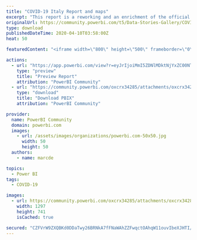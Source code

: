 ```yaml
---
title: "COVID-19 Italy Report and maps"
excerpt: "This report is a reworking and an enrichment of the official italian dashbord at this URL"
originalUrl: https://community.powerbi.com/t5/Data-Stories-Gallery/COVID-19-Italy-Report-and-maps/m-p/1019440
type: download
publishedDateTime: 2020-04-10T03:58:00Z
heat: 50

featuredContent: "<iframe width=\"800\" height=\"500\" frameborder=\"0\" src=\"https://app.powerbi.com/view?r=eyJrIjoiMmI5ZDNlMDktNjYxZC00NTc0LTkxYzEtZWUxYTk3Yzc4OWNmIiwidCI6ImUyMDNkOTRiLTc0ODUtNGMyZi1hMmIwLWQxYTRjOWMzZjZlNiIsImMiOjh9\"></iframe>"

actions:
  - url: "https://app.powerbi.com/view?r=eyJrIjoiMmI5ZDNlMDktNjYxZC00NTc0LTkxYzEtZWUxYTk3Yzc4OWNmIiwidCI6ImUyMDNkOTRiLTc0ODUtNGMyZi1hMmIwLWQxYTRjOWMzZjZlNiIsImMiOjh9"
    type: "preview"
    title: "Preview Report"
    attribution: "PowerBI Community"
  - url: "https://community.powerbi.com/oxcrx34285/attachments/oxcrx34285/DataStoriesGallery/3733/3/Per%20la%20Community%209.pbix"
    type: "download"
    title: "Download PBIX"
    attribution: "PowerBI Community"

provider:
  name: PowerBI Community
  domain: powerbi.com
  images:
    - url: /assets/images/organizations/powerbi.com-50x50.jpg
      width: 50
      height: 50
  authors:
    - name: marcde

topics:
  - Power BI
tags:
  - COVID-19

images:
  - url: https://community.powerbi.com/oxcrx34285/attachments/oxcrx34285/DataStoriesGallery/3733/1/thumbnail.JPG
    width: 1297
    height: 741
    isCached: true

secured: "CZFVrW9ZXQBKd0DDaTwy26BRNkA7fFNaWAhZZFwqctOAhqW11ouvIbeXJHTI/CrMb4ZuHnJZGqx5W/tqvmxPSG5405pdaVrRp4jxpdjuBCXRTKEU0dXz4/3pJTrn5XOmjt9mKxAW/0066tlYymrfdeIxeYA/hllsXhxrPgUpL1bX2KsHW4twjpyeAcE+HiWazM9wtJchoAE9W/7jwwnDdK0V6iEcPMS1CLQI383CDWm+1T2fntM2sfOtM3F/cUKOwJusoTOPKZygogQurAjtHi6EzsTWu778ALVumzPG1vi7l2qQeLwIoqw9yl/5BaxVDrNVxxESr3sY7uspRanJZS0/uRG2W64VP7Nk2EYQ7vj2wzkP1HUJRnqNcgRhH4PvFDi9LNlWk6FQl5n+bGy0JA==;BUQ++IM81wmDNJbJ39mIaw=="
---
```


